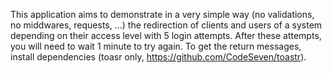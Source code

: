 This application aims to demonstrate in a very simple way (no validations, no middwares, requests, ...) the redirection of clients and users of a system depending on their access level with 5 login attempts. After these attempts, you will need to wait 1 minute to try again. To get the return messages, install dependencies (toasr only, https://github.com/CodeSeven/toastr).
